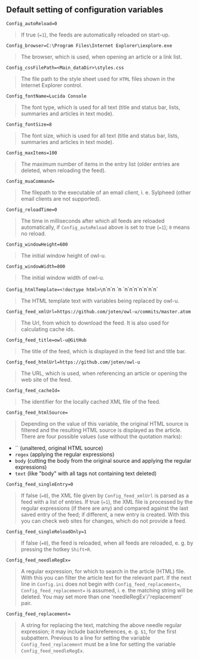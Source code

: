## Default setting of configuration variables

`Config_autoReload=0`
> If true (`=1`), the feeds are automatically reloaded on start-up.

`Config_browser=C:\Program Files\Internet Explorer\iexplore.exe`
> The browser, which is used, when opening an article or a link list.

`Config_cssFilePath=<Main_dataDir>\styles.css`
> The file path to the style sheet used for `HTML` files shown in the Internet
Explorer control.

`Config_fontName=Lucida Console`
> The font type, which is used for all text (title and status bar, lists,
summaries and articles in text mode).

`Config_fontSize=8`
> The font size, which is used for all text (title and status bar, lists,
summaries and articles in text mode).

`Config_maxItems=100`
> The maximum number of items in the entry list (older entries are deleted,
when reloading the feed).

`Config_muaCommand=`
> The filepath to the executable of an email client, i. e. Sylpheed (other
email clients are not supported).

`Config_reloadTime=0`
> The time in milliseconds after which all feeds are reloaded automatically, if
`Config_autoReload` above is set to true (`=1`); `0` means no reload.

`Config_windowHeight=600`
> The initial window height of owl-u.

`Config_windowWidth=800`
> The initial window width of owl-u.

`Config_htmlTemplate=<!doctype html>\`n<html lang="en">\`n<head>\`n  <meta charset="<!-- charset -->">\`n  <link rel="stylesheet" href="./styles.css">\`n</head>\`n<body>\`n\`n<!-- body -->\`n</body>\`n</html>\`n`
> The HTML template text with variables being replaced by owl-u.

`Config_feed_xmlUrl=https://github.com/joten/owl-u/commits/master.atom`
> The Url, from which to download the feed. It is also used for calculating
cache ids.

`Config_feed_title=owl-u@GitHub`
> The title of the feed, which is displayed in the feed list and title bar.

`Config_feed_htmlUrl=https://github.com/joten/owl-u`
> The URL, which is used, when referencing an article or opening the web site
of the feed.

`Config_feed_cacheId=`
> The identifier for the locally cached XML file of the feed.

`Config_feed_htmlSource=`
> Depending on the value of this variable, the original HTML source is filtered
and the resulting HTML source is displayed as the article. There are four
possible values (use without the quotation marks):
  + `` (unaltered, original HTML source)
  + `regex` (applying the regular expressions)
  + `body` (cutting the body from the original source and applying the regular
  expressions)
  + `text` (like "body" with all tags not containing text deleted)

`Config_feed_singleEntry=0`
> If false (`=0`), the XML file given by `Config_feed_xmlUrl` is parsed as a
feed with a list of entries. If true (`=1`), the XML file is processed by the
regular expressions (if there are any) and compared against the last saved
entry of the feed; if different, a new entry is created. With this you can
check web sites for changes, which do not provide a feed.

`Config_feed_singleReloadOnly=1`
> If false (`=0`), the feed is reloaded, when all feeds are reloaded, e. g. by
pressing the hotkey `Shift+R`.

`Config_feed_needleRegEx=`
> A regular expression, for which to search in the article (HTML) file. With
this you can filter the article text for the relevant part. If the next line in
`Config.ini` does not begin with `Config_feed_replacement=`,
`Config_feed_replacement=` is assumed, i. e. the matching string will be
deleted. You may set more than one 'needleRegEx'/'replacement' pair.

`Config_feed_replacement=`
> A string for replacing the text, matching the above needle regular
expression; it may include backreferences, e. g. `$1`, for the first
subpattern. Previous to a line for setting the variable
`Config_feed_replacement` must be a line for setting the variable
`Config_feed_needleRegEx`.
